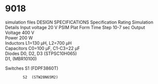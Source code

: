 # 9018
simulation files
DESIGN SPECIFICATIONS
Specification	Rating	Simulation Details 
Input voltage	20 V	PSIM Plat Form
Time Step 10-7 sec
Output Voltage	400 V	
Power	200 W	
Inductors	L1=130 μH, L2=700 μH	
Capacitors	C0=100 μF, C1-C3=22 μF	
Diodes	D0, D2, D3 (STPSC10H065)	
	D1, (MBR10100)
	
Switches	S1  (FDPF3860T)
	
	        S2  (STW28N65M2)
	
